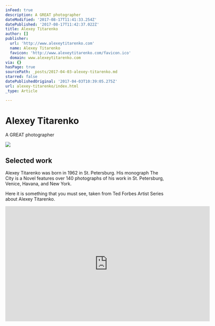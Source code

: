 ```yaml
---
inFeed: true
description: A GREAT photographer
dateModified: '2017-08-17T11:41:33.254Z'
datePublished: '2017-08-17T11:42:37.022Z'
title: Alexey Titarenko
author: []
publisher:
  url: 'http://www.alexeytitarenko.com'
  name: Alexey Titarenko
  favicon: 'http://www.alexeytitarenko.com/favicon.ico'
  domain: www.alexeytitarenko.com
via: {}
hasPage: true
sourcePath: _posts/2017-04-03-alexey-titarenko.md
starred: false
datePublishedOriginal: '2017-04-03T10:39:05.275Z'
url: alexey-titarenko/index.html
_type: Article

---
```

# Alexey Titarenko

A GREAT photographer

<article style=""><img src="https://s3-us-west-2.amazonaws.com/the-grid-img/p/11c7e262253dc08f4d42af60227e98a0a7826e03" /><h1>Selected work</h1><p>Alexey Titarenko was born in 1962 in St. Petersburg. His monograph The City is a Novel features over 140 photographs of his work in St. Petersburg, Venice, Havana, and New York.</p></article>

Here it is something that you must see, taken from Ted Forbes Artist Series about Alexey Titarenko. 

<iframe src="https://cdn.embedly.com/widgets/media.html?src=https%3A%2F%2Fwww.youtube.com%2Fembed%2Fvideoseries%3Flist%3DPLGEE7pGLuppS6Wn-FHetQPfo0QbeDiTYe&amp;url=http%3A%2F%2Fwww.youtube.com%2Fwatch%3Fv%3DwhoZ8SRgi2s&amp;image=https%3A%2F%2Fi.ytimg.com%2Fvi%2FwhoZ8SRgi2s%2Fhqdefault.jpg&amp;key=b7d04c9b404c499eba89ee7072e1c4f7&amp;type=text%2Fhtml&amp;schema=youtube" width="640" height="360" scrolling="no" frameborder="0" allowfullscreen="" style=""></iframe>
